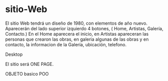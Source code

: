 # sitio-Web

El sitio Web tendrá un diseño de 1980, con elementos de  año nuevo.
Aparecerán del lado superior izquierdo 4 botones, ( Home, Artistas, Galería, Contacto.) En el Home aparecera el inicio, en Artistas apareceran las personas que crearon las obras, en galeria algunas de las obras y en contacto, la informacion de la Galería, ubicación, telefono.

Desktop

El sitio será  ONE PAGE.



OBJETO
basico POO





